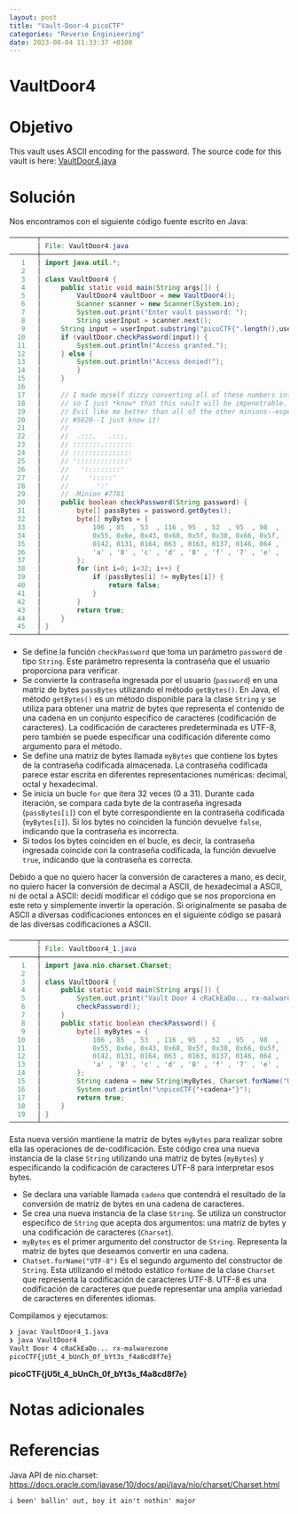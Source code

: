 ```yaml
---
layout: post
title: "Vault-Door-4 picoCTF"
categories: "Reverse Enginieering"
date: 2023-08-04 11:33:37 +0100
---
```

# VaultDoor4
# Objetivo
This vault uses ASCII encoding for the password. The source code for this vault is here: [VaultDoor4.java](https://jupiter.challenges.picoctf.org/static/834acd392e0964a41f05790655a994b9/VaultDoor4.java)
# Solución
Nos encontramos con el siguiente código fuente escrito en Java:
```java
───────┬─────────────────────────────────────────────────────────────────────────────────────────────────────────────────────────
       │ File: VaultDoor4.java
───────┼─────────────────────────────────────────────────────────────────────────────────────────────────────────────────────────
   1   │ import java.util.*;
   2   │ 
   3   │ class VaultDoor4 {
   4   │     public static void main(String args[]) {
   5   │         VaultDoor4 vaultDoor = new VaultDoor4();
   6   │         Scanner scanner = new Scanner(System.in);
   7   │         System.out.print("Enter vault password: ");
   8   │         String userInput = scanner.next();
   9   │     String input = userInput.substring("picoCTF{".length(),userInput.length()-1);
  10   │     if (vaultDoor.checkPassword(input)) {
  11   │         System.out.println("Access granted.");
  12   │     } else {
  13   │         System.out.println("Access denied!");
  14   │         }
  15   │     }
  16   │ 
  17   │     // I made myself dizzy converting all of these numbers into different bases,
  18   │     // so I just *know* that this vault will be impenetrable. This will make Dr.
  19   │     // Evil like me better than all of the other minions--especially Minion
  20   │     // #5620--I just know it!
  21   │     //
  22   │     //  .:::.   .:::.
  23   │     // :::::::.:::::::
  24   │     // :::::::::::::::
  25   │     // ':::::::::::::'
  26   │     //   ':::::::::'
  27   │     //     ':::::'
  28   │     //       ':'
  29   │     // -Minion #7781  
  30   │     public boolean checkPassword(String password) {
  31   │         byte[] passBytes = password.getBytes();
  32   │         byte[] myBytes = {
  33   │             106 , 85  , 53  , 116 , 95  , 52  , 95  , 98  ,
  34   │             0x55, 0x6e, 0x43, 0x68, 0x5f, 0x30, 0x66, 0x5f,
  35   │             0142, 0131, 0164, 063 , 0163, 0137, 0146, 064 ,
  36   │             'a' , '8' , 'c' , 'd' , '8' , 'f' , '7' , 'e' ,
  37   │         };
  38   │         for (int i=0; i<32; i++) {
  39   │             if (passBytes[i] != myBytes[i]) {
  40   │                 return false;
  41   │             }
  42   │         }
  43   │         return true;
  44   │     }
  45   │ }
───────┴─────────────────────────────────────────────────────────────────────────────────────────────────────────────────────────
```
- Se define la función `checkPassword` que toma un parámetro `password` de tipo `String`. Este parámetro representa la contraseña que el usuario proporciona para verificar.
- Se convierte la contraseña ingresada por el usuario (`password`) en una matriz de bytes `passBytes` utilizando el método `getBytes()`.
En Java, el método `getBytes()` es un método disponible para la clase `String` y se utiliza para obtener una matriz de bytes que representa el contenido de una cadena en un conjunto especifico de caracteres (codificación de caracteres). La codificación de caracteres predeterminada es UTF-8,  pero también se puede especificar una codificación diferente como argumento para el método.
- Se define una matriz de bytes llamada `myBytes` que contiene los bytes de la contraseña codificada almacenada. La contraseña codificada parece estar escrita en diferentes representaciones numéricas: decimal, octal y hexadecimal.
- Se inicia un bucle `for` que itera 32 veces (0 a 31). Durante cada iteración, se compara cada byte de la contraseña ingresada (`passBytes[i]`) con el byte correspondiente en la contraseña codificada (`myBytes[i]`). Si los bytes no coinciden la función devuelve `false`, indicando que la contraseña es incorrecta.
- Si todos los bytes coinciden en el bucle, es decir, la contraseña ingresada coincide con la contraseña codificada, la función devuelve `true`, indicando que la contraseña es correcta.

Debido a que no quiero hacer la conversión de caracteres a mano, es decir, no quiero hacer la conversión de decimal a ASCII, de hexadecimal a ASCII, ni de octal a ASCII: decidí modificar el código que se nos proporciona en este reto y simplemente invertir la operación. Si originalmente se pasaba de ASCII a diversas codificaciones entonces en el siguiente código se pasará de las diversas codificaciones a ASCII.

```java
───────┬─────────────────────────────────────────────────────────────────────────────────────────────────────────────────────────
       │ File: VaultDoor4_1.java
───────┼─────────────────────────────────────────────────────────────────────────────────────────────────────────────────────────
   1   │ import java.nio.charset.Charset;
   2   │ 
   3   │ class VaultDoor4 {
   4   │     public static void main(String args[]) {
   5   │         System.out.print("Vault Door 4 cRaCkEaDo... rx-malwarezone");
   6   │         checkPassword();
   7   │     }
   8   │     public static boolean checkPassword() {
   9   │         byte[] myBytes = {
  10   │             106 , 85  , 53  , 116 , 95  , 52  , 95  , 98  ,
  11   │             0x55, 0x6e, 0x43, 0x68, 0x5f, 0x30, 0x66, 0x5f,
  12   │             0142, 0131, 0164, 063 , 0163, 0137, 0146, 064 ,
  13   │             'a' , '8' , 'c' , 'd' , '8' , 'f' , '7' , 'e' ,
  14   │         };
  15   │         String cadena = new String(myBytes, Charset.forName("UTF-8"));
  16   │         System.out.println("\npicoCTF{"+cadena+"}");
  17   │         return true;
  18   │     }
  19   │ }
───────┴─────────────────────────────────────────────────────────────────────────────────────────────────────────────────────────
```

Esta nueva versión mantiene la matriz de bytes `myBytes` para realizar sobre ella las operaciones de de-codificación.
Este código crea una nueva instancia de la clase `String` utilizando una matriz de bytes (`myBytes`) y especificando la codificación de caracteres UTF-8 para interpretar esos bytes.
- Se declara una variable llamada `cadena` que contendrá el resultado de la conversión de matriz de bytes en una cadena de caracteres.
- Se crea una nueva instancia de la clase `String`. Se utiliza un constructor especifico de `String` que acepta dos argumentos: una matriz de bytes y una codificación de caracteres (`Charset`).
- `myBytes` es el primer argumento del constructor de `String`. Representa la matriz de bytes que deseamos convertir en una cadena.
- `Chatset.forName("UTF-8")` Es el segundo argumento del constructor de `String`. Esta utilizando el método estático `forName` de la clase `Charset` que representa la codificación de caracteres UTF-8. UTF-8 es una codificación de caracteres que puede representar una amplia variedad de caracteres en diferentes idiomas.

Compilamos y ejecutamos:

```bash
❯ javac VaultDoor4_1.java
❯ java VaultDoor4
Vault Door 4 cRaCkEaDo... rx-malwarezone
picoCTF{jU5t_4_bUnCh_0f_bYt3s_f4a8cd8f7e}
```

__picoCTF{jU5t_4_bUnCh_0f_bYt3s_f4a8cd8f7e}__
# Notas adicionales

# Referencias
Java API de nio.charset:
https://docs.oracle.com/javase/10/docs/api/java/nio/charset/Charset.html

```
i been' ballin' out, boy it ain't nothin' major
```
